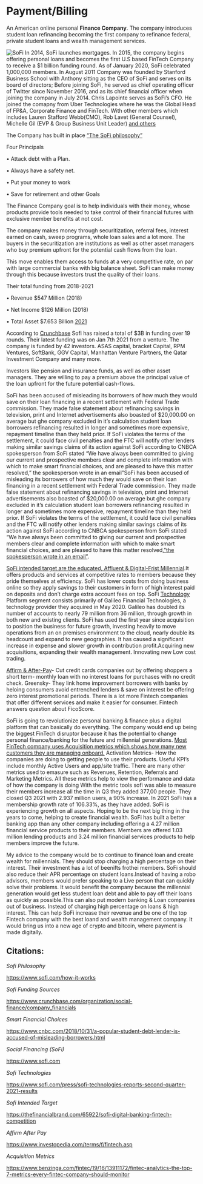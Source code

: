 # Payment/Billing
An American online personal **Finance Company**. The company introduces student loan refinancing becoming the first company to refinance federal, private student loans and wealth management services.

![SoFi](https://user-images.githubusercontent.com/63883730/142770380-81b95c41-d951-4cb9-b067-828b96f6d287.png)
In 2014, SoFi launches mortgages. In 2015, the company begins offering personal loans and becomes the first U.S based FinTech Company to receive a $1 billion funding round. As of January 2020, SoFi celebrated 1,000,000 members. 
In August 2011 Company was founded by Stanford Business School with Anthony sitting as the CEO of SoFi and serves on its board of directors; Before joining SoFi, he served as chief operating officer of Twitter since November 2016, and as its chief financial officer when joining the company in July 2014. Chris Lapointe serves as SoFi’s CFO. He joined the comapny from Uber Technologies where he was the Global Head of FP&A, Corporate Finance and FinTech. With other members which includes Lauren Stafford Webb(CMO), Rob Lavet (General Counsel), Michelle Gil (EVP & Group Business Unit Leader) [and others](https://www.sofi.com/our-leadership/)


The Company has built in place [“The SoFi philosophy”](https://www.sofi.com/how-it-works/)

Four Principals

•	Attack debt with a Plan.

•	Always have a safety net.

•	Put your money to work

•	Save for retirement and other Goals

The Finance Company goal is to help individuals with their money, whose products provide tools needed to take control of their financial futures with exclusive member benefits at not cost.


The company makes money through securitization, referral fees, interest earned on cash, sweep programs, whole loan sales and a lot more. The buyers in the securitization are institutions as well as other asset managers who buy premium upfront for the potential cash flows from the loan. 

This move enables them access to funds at a very competitive rate, on par with large commercial banks with big balance sheet. SoFi can make money through this because investors trust the quality of their loans.

Their total funding from 2018-2021

•	Revenue $547 Million (2018)

•	Net Income $126 Million (2018)

•	Total Asset $7.653 Billion [2021](https://www.crunchbase.com/organization/social-finance/company_financials)

According to  [Crunchbase](https://www.crunchbase.com/organization/social-finance/company_financials) Sofi has raised a total of $3B in funding over 19 rounds. Their latest funding was on Jan 7th 2021 from a venture. The company is funded by 42 investors. ASAS capital, bracket Capital, RPM Ventures, SoftBank, GGV Capital, Manhattan Venture Partners, the Qatar Investment Company and many more.

Investors like pension and insurance funds, as well as other asset managers. They are willing to pay a premium above the principal value of the loan upfront for the future potential cash-flows.

SoFi has been accused of misleading its borrowers of how much they would save on their loan financing in a recent settlement with Federal Trade commission.  They made false statement about refinancing savings in television, print and Internet advertisements also boasted of $20,000.00 on average but ghe company excluded in it’s calculation student loan borrowers refinancing resulted in longer and sometimes more expensive, repayment timeline than they held prior. If SoFi violates the terms of the settlement, it could face civil penalties and the FTC will notify other lenders making similar savings claims of its action against SoFi according to CNBCA spokesperson from SoFi stated “We have always been committed to giving our current and prospective members clear and complete information with which to make smart financial choices, and are pleased to have this matter resolved,” the spokesperson wrote in an email”SoFi has been accused of misleading its borrowers of how much they would save on their loan financing in a recent settlement with Federal Trade commission.  They made false statement about refinancing savings in television, print and Internet advertisements also boasted of $20,000.00 on average but ghe company excluded in it’s calculation student loan borrowers refinancing resulted in longer and sometimes more expensive, repayment timeline than they held prior. If SoFi violates the terms of the settlement, it could face civil penalties and the FTC will notify other lenders making similar savings claims of its action against SoFi according to CNBCA spokesperson from SoFi stated “We have always been committed to giving our current and prospective members clear and complete information with which to make smart financial choices, and are pleased to have this matter resolved,[”the spokesperson wrote in an email”](https://www.cnbc.com/2018/10/31/a-popular-student-debt-lender-is-accused-of-misleading-borrowers.html).

[SoFi intended target are the educated, Affluent & Digital-Frist Millennial](https://thefinancialbrand.com/65922/sofi-digital-banking-fintech-competition/).It offers products and services at competitive rates to members because they pride themselves at efficiency. SoFi has lower costs from doing business online so they apply savings to their customers in form of high interest paid on deposits and don’t charge extra account fees on top.
SoFi [Technology](https://www.sofi.com/press/sofi-technologies-reports-second-quarter-2021-results/) Platform segment consists primarily of Galileo Financial Technologies, a technology provider they acquired in May 2020. Galileo has doubled its number of accounts to nearly 79 million from 36 million, through growth in both new and existing clients. SoFi has used the first year since acquisition to position the business for future growth, investing heavily to move operations from an on premises environment to the cloud, nearly double its headcount and expand to new geographies. It has caused a significant increase in expense and slower growth in contribution profit.Acquiring new acquisitions, expanding their wealth management. Innovating new Low cost trading.
    
[Affirm & After-Pay](https://www.investopedia.com/terms/f/fintech.asp)- Cut credit cards companies out by offering shoppers a short term- monthly loan with no interest loans for purchases with no credit check.
Greensky- They link home improvement borrowers with banks by heloing consumers avoid entrenched lenders & save on interest be offering zero interest promotional periods.
There is a lot more Fintech companies that offer different services and make it easier for consumer. Fintech answers question about FicoScore.

SoFi is going to revolutionize personal banking & finance plus a digital platform that can basically do everything. The company would end up being the biggest FinTech disruptor because it has the potential to change personal finance/banking for the future and millennial generations.
[Most FinTech company uses Acquisition metrics which shows how many new customers they are managing onboard.](https://www.benzinga.com/fintech/19/06/13911172/fintech-analytics-the-top-7-metrics-every-fintech-company-should-monitor) 
Activation Metrics- How the companies are doing to getting people to use their products. Useful KPI’s include monthly Active Users and app/site traffic.
There are many other metrics used to emasure such as Revenues, Retention, Referrals and Marketing Metrics. All these metrics help to view the performance and data of how the company is doing
With the metric tools sofi was able to measure their members increase all the time in Q3 they added 377,00 people. They closed Q3 2021 with 2.937 million users, a 90% increase. In 2021 SoFi has a membership growth rate of 106.33%, as they have added.
SoFi is experiencing growth on all aspects. Hoping to be the next big thing in the years to come, helping to create financial wealth. SoFi has built a better banking app than any other company including offering a 4.27 million financial service products to their members. Members are offered 1.03 million lending products and 3.24 million financial services products to help members improve the future.

My advice to the company would be to continue to financé loan and create wealth for millennials. They should stop charging a high percentage on their interest. Their investment has a lot of beenifts frothei members. SoFi should also reduce their APR percentage on student loans.Instead of having a robo advisors, members would prefer speaking to a Live person that can quickly solve their problems. It would benefit the company because the millennial generation would get less student loan debt and able to pay off their loans as quickly as possible.This can also put modern banking & Loan companies out of business.  Instead of charging high percentage on loans & high interest. This can help SoFi increase their revenue and be one of the top Fintech company with the best loand and wealth management company.  It would bring us into a new age of crypto and bitcoin, where payment is made digitally. 
 
## Citations:

*Sofi Philosophy*

https://www.sofi.com/how-it-works

*Sofi Funding Sources*

https://www.crunchbase.com/organization/social-finance/company_financials

*Smart Financial Choices*

https://www.cnbc.com/2018/10/31/a-popular-student-debt-lender-is-accused-of-misleading-borrowers.html

*Social Financing (SoFi)*

https://www.sofi.com

*Sofi Technologies*

https://www.sofi.com/press/sofi-technologies-reports-second-quarter-2021-results

*Sofi Intended Target*

https://thefinancialbrand.com/65922/sofi-digital-banking-fintech-competition

*Affirm After Pay*

https://www.investopedia.com/terms/f/fintech.asp

*Acquisition Metrics*

https://www.benzinga.com/fintec/19/16/13911172/fintec-analytics-the-top-7-metrics-every-fintec-company-should-monitor


 
